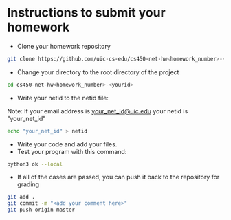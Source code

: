 # Instructions to submit your homework

- Clone your homework repository
```sh
git clone https://github.com/uic-cs-edu/cs450-net-hw<homework_number>-<yourid>.git
```
- Change your directory to the root directory of the project

```sh
cd cs450-net-hw<homework_number>-<yourid>
```

- Write your netid to the netid file:

Note: If your email address is your_net_id@uic.edu your netid is "your_net_id"

```sh
echo "your_net_id" > netid
```


- Write your code and add your files. 
- Test your program with this command:

```sh
python3 ok --local
```

- If all of the cases are passed, you can push it back to the repository for grading

```sh
git add . 
git commit -m "<add your comment here>" 
git push origin master
```

